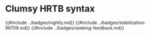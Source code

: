 # Clumsy HRTB syntax

{{#include ../badges/nightly.md}} {{#include ../badges/stabilization-96709.md}} {{#include ../badges/seeking-feedback.md}}
